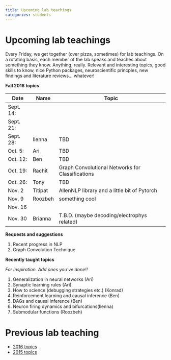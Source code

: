 ```yaml
---
title: Upcoming lab teachings
categories: students
---
```



# Upcoming lab teachings

Every Friday, we get together (over pizza, sometimes) for lab teachings. 
On a rotating basis, each member of the lab speaks and teaches about something they know. 
Anything, really. Relevant and interesting topics, good skills to know, nice Python packages,
neuroscientific princples, new findings and literature reviews... whatever!

**Fall 2018 topics**

| Date | Name | Topic |
|------|------|-------|
|Sept. 14:|      |       |
|Sept. 21:|      |       |
|Sept. 28:| Ilenna | TBD   |
|Oct. 5:| Ari     |  TBD   |
|Oct. 12:|  Ben  | TBD    |
|Oct. 19:|   Rachit   |  Graph Convolutional Networks for Classifications  |
|Oct. 26:|  Tony |  TBD  |
|Nov. 2|  Titipat   |  AllenNLP library and a little bit of Pytorch  |
|Nov. 9|  Roozbeh    |    something cool   |
|Nov. 16|      |       |
|Nov. 30|Brianna|T.B.D. (maybe decoding/electrophys related)|



**Requests and suggestions**

1. Recent progress in NLP
2. Graph Convolution Technique

**Recently taught topics**

*For inspiration. Add ones you've done!!*

1. Generalization in neural networks (Ari)
2. Synaptic learning rules (Ari)
3. How to science (debugging strategies etc.) (Konrad)
4. Reinforcement learning and causal inference (Ben)
5. DAGs and causal inference (Ben)
6. Neuron firing dynamics and bifurcations(Ilenna)
7. Submodular functions (Roozbeh)

# Previous lab teaching

- [2016 topics](http://kordinglab.com/lab_teaching_2016/)
- [2015 topics](https://github.com/KordingLab/lab_teaching_2015)


